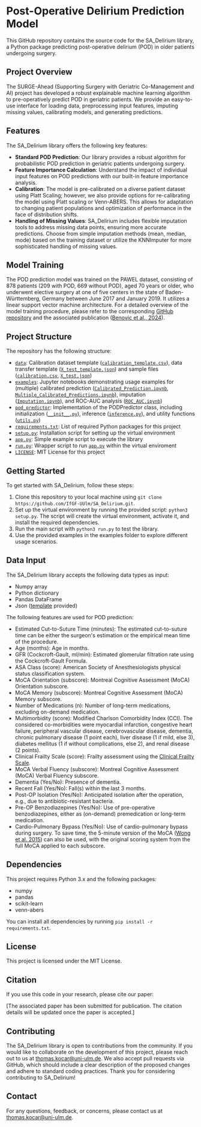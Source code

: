 # Post-Operative Delirium Prediction Model
This GitHub repository contains the source code for the SA_Delirium library, a Python package predicting post-operative delirium (POD) in older patients undergoing surgery.

## Project Overview
The SURGE-Ahead (Supporting Surgery with Geriatric Co-Management and AI) project has developed a robust explainable machine learning algorithm to pre-operatively predict POD in geriatric patients. We provide an easy-to-use interface for loading data, preprocessing input features, imputing missing values, calibrating models, and generating predictions.

## Features
The SA_Delirium library offers the following key features:
- **Standard POD Prediction**: Our library provides a robust algorithm for probabilistic POD prediction in geriatric patients undergoing surgery.
- **Feature Importance Calculation**: Understand the impact of individual input features on POD predictions with our built-in feature importance analysis.
- **Calibration**: The model is pre-calibrated on a diverse patient dataset using Platt Scaling; however, we also provide options for re-calibrating the model using Platt scaling or Venn-ABERS. This allows for adaptation to changing patient populations and optimization of performance in the face of distribution shifts.
- **Handling of Missing Values**: SA_Delirium includes flexible imputation tools to address missing data points, ensuring more accurate predictions. Choose from simple imputation methods (mean, median, mode) based on the training dataset or utilize the KNNImputer for more sophisticated handling of missing values.

## Model Training
The POD prediction model was trained on the PAWEL dataset, consisting of 878 patients (209 with POD, 669 without POD), aged 70 years or older, who underwent elective surgery at one of five centers in the state of Baden-Württemberg, Germany between June 2017 and January 2019. It utilizes a linear support vector machine architecture. For a detailed overview of the model training procedure, please refer to the corresponding [GitHub repository](https://github.com/IfGF-UUlm/SURGE-Ahead_Delirium) and the associated publication ([Benovic et al., 2024](https://doi.org/10.1093/ageing/afae101)).

## Project Structure
The repository has the following structure:
- [`data`](./data/): Calibration dataset template ([`calibration_template.csv`](./data/calibration_template.csv)), data transfer template ([`X_test_template.json`](./data/X_test_template.json)) and sample files ([`calibration.csv`](./data/calibration.csv), [`X_test.json`](./data/X_test.json))
- [`examples`](./examples/): Jupyter notebooks demonstrating usage examples for (multiple) calibrated prediction ([`Calibrated_Prediction.ipynb`](./examples/Calibrated_Prediction.ipynb), [`Multiple_Calibrated_Predictions.ipynb`](./examples/Multiple_Calibrated_Predictions.ipynb)), imputation ([`Imputation.ipynb`](./examples/Imputation.ipynb)), and ROC-AUC analysis ([`ROC_AUC.ipynb`](./examples/ROC_AUC.ipynb))
- [`pod_predictor`](./pod_predictor/): Implementation of the PODPredictor class, including initialization ([`__init__.py`](./pod_predictor/__init__.py)), inference ([`inference.py`](./pod_predictor/inference.py)), and utility functions ([`utils.py`](./pod_predictor/utils.py))
- [`requirements.txt`](./requirements.txt): List of required Python packages for this project
- [`setup.py`](./setup.py): Installation script for setting up the virtual environment
- [`app.py`](./app.py): Simple example script to execute the library
- [`run.py`](./run.py): Wrapper script to run [`app.py`](./app.py) within the virtual enviroment
- [`LICENSE`](./LICENSE): MIT License for this project

## Getting Started
To get started with SA_Delirium, follow these steps:
1. Clone this repository to your local machine using `git clone https://github.com/IfGF-UUlm/SA_Delirium.git`.
2. Set up the virtual environment by running the provided script: `python3 setup.py`. The script will create the virtual environment, activate it, and install the required dependencies.
3. Run the main script with `python3 run.py` to test the library.
4. Use the provided examples in the examples folder to explore different usage scenarios.

## Data Input
The SA_Delirium library accepts the following data types as input:
- Numpy array 
- Python dictionary 
- Pandas DataFrame 
- Json ([template](./data/X_test_template.json) provided)

The following features are used for POD prediction:
- Estimated Cut-to-Suture Time (minutes): The estimated cut-to-suture time can be either the surgeon's estimation or the empirical mean time of the procedure.
- Age (months): Age in months.
- GFR (Cockcroft-Gault, ml/min): Estimated glomerular filtration rate using the Cockcroft-Gault Formula.
- ASA Class (score): American Society of Anesthesiologists physical status classification system.
- MoCA Orientation (subscore): Montreal Cognitive Assessment (MoCA) Orientation subscore.
- MoCA Memory (subscore): Montreal Cognitive Assessment (MoCA) Memory subscore.
- Number of Medications (n): Number of long-term medications, excluding on-demand medication.
- Multimorbidity (score): Modified Charlson Comorbidity Index (CCI). The considered co-morbidities were myocardial infarction, congestive heart failure, peripheral vascular disease, cerebrovascular disease, dementia, chronic pulmonary disease (1 point each), liver disease (1 if mild, else 3), diabetes mellitus (1 if without complications, else 2), and renal disease (2 points).
- Clinical Frailty Scale (score): Frailty assessment using the [Clinical Frailty Scale](https://www.bgs.org.uk/sites/default/files/content/attachment/2018-07-05/rockwood_cfs.pdf).
- MoCA Verbal Fluency (subscore): Montreal Cognitive Assessment (MoCA) Verbal Fluency subscore.
- Dementia (Yes/No): Presence of dementia.
- Recent Fall (Yes/No): Fall(s) within the last 3 months.
- Post-OP Isolation (Yes/No): Anticipated isolation after the operation, e.g., due to antibiotic-resistant bacteria.
- Pre-OP Benzodiazepines (Yes/No): Use of pre-operative benzodiazepines, either as (on-demand) premedication or long-term medication.
- Cardio-Pulmonary Bypass (Yes/No): Use of cardio-pulmonary bypass during surgery.
To save time, the 5-minute version of the MoCA ([Wong et al. 2015](https://www.ncbi.nlm.nih.gov/pmc/articles/PMC4373962/)) can also be used, with the original scoring system from the full MoCA applied to each subscore.

## Dependencies
This project requires Python 3.x and the following packages:
- numpy
- pandas
- scikit-learn
- venn-abers

You can install all dependencies by running `pip install -r requirements.txt`.

## License
This project is licensed under the MIT License.

## Citation
If you use this code in your research, please cite our paper:

[The associated paper has been submitted for publication. The citation details will be updated once the paper is accepted.]

## Contributing

The SA_Delirium library is open to contributions from the community. If you would like to collaborate on the development of this project, please reach out to us at thomas.kocar@uni-ulm.de. We also accept pull requests via GitHub, which should include a clear description of the proposed changes and adhere to standard coding practices. Thank you for considering contributing to SA_Delirium!

## Contact
For any questions, feedback, or concerns, please contact us at thomas.kocar@uni-ulm.de.

